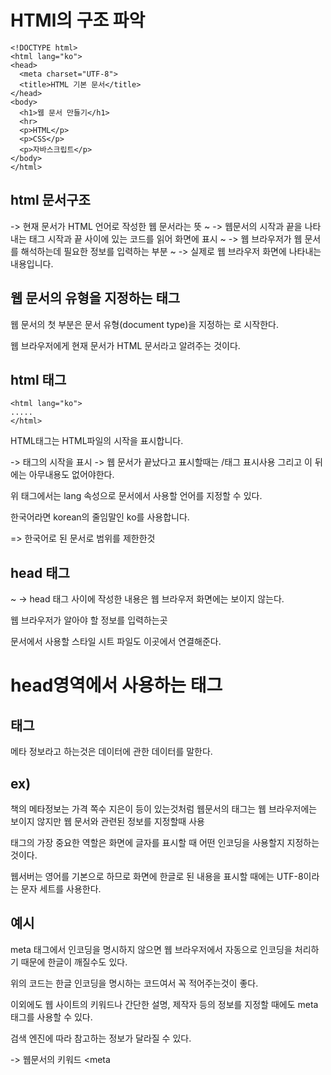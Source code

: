 HTMl의 구조 파악
===


    <!DOCTYPE html>
    <html lang="ko">
    <head>
      <meta charset="UTF-8">
      <title>HTML 기본 문서</title>
    </head>
    <body>
      <h1>웹 문서 만들기</h1>
      <hr>
      <p>HTML</p>
      <p>CSS</p>
      <p>자바스크립트</p>
    </body>
    </html>

html 문서구조
---

<!DOCTYPE html> -> 현재 문서가 HTML 언어로 작성한 웹 문서라는 뜻

<html>~</html> -> 웹문서의 시작과 끝을 나타내는 태그 시작과 끝 사이에 있는 코드를 읽어 화면에 표시

<head>~</head> -> 웹 브라우저가 웹 문서를 해석하는데 필요한 정보를 입력하는 부분

<body>~</body> -> 실제로 웹 브라우저 화면에 나타내는 내용입니다.

웹 문서의 유형을 지정하는 <!DOCTYPE html> 태그
---

웹 문서의 첫 부분은 문서 유형(document type)을 지정하는 <!DOCTYPE html>로 시작한다.

웹 브라우저에게 현재 문서가 HTML  문서라고 알려주는 것이다.

html 태그
---

    <html lang="ko">
    .....
    </html>

HTML태그는 HTML파일의 시작을 표시합니다.

<html> -> 태그의 시작을 표시
    
</html> -> 웹 문서가 끝났다고 표시할때는 /태그 표시사용 그리고 이 뒤에는 아무내용도 없어야한다.

위 태그에서는 lang 속성으로 문서에서 사용할 언어를 지정할 수 있다.

한국어라면 korean의 줄임말인 ko를 사용합니다.

<html lang="ko"> => 한국어로 된 문서로 범위를 제한한것


head 태그
---

<head>~</head> -> head 태그 사이에 작성한 내용은 웹 브라우저 화면에는 보이지 않는다.

웹 브라우저가 알아야 할 정보를 입력하는곳

문서에서 사용할 스타일 시트 파일도 이곳에서 연결해준다.

head영역에서 사용하는 태그
===

<meta>태그
----

메타 정보라고 하는것은 데이터에 관한 데이터를 말한다.

ex)
--

책의 메타정보는 가격 쪽수 지은이 등이 있는것처럼 웹문서의 <meta>태그는 웹 브라우저에는 보이지 않지만 웹 문서와 관련된 정보를 지정할때 사용

<meta> 태그의 가장 중요한 역할은 화면에 글자를 표시할 때 어떤 인코딩을 사용할지 지정하는것이다.

웹서버는 영어를 기본으로 하므로 화면에 한글로 된 내용을 표시할 때에는 UTF-8이라는 문자 세트를 사용한다.


예시
--

<meta charset='UTF-8'>


meta 태그에서 인코딩을 명시하지 않으면 웹 브라우저에서 자동으로 인코딩을 처리하기 때문에 한글이 깨질수도 있다.

위의 코드는 한글 인코딩을 명시하는 코드여서 꼭 적어주는것이 좋다.

이외에도 웹 사이트의 키워드나 간단한 설명, 제작자 등의 정보를 지정할 때에도 meta 태그를 사용할 수 있다.

검색 엔진에 따라 참고하는 정보가 달라질 수 있다.

<meta name="keywords" content="html의 구조"> -> 웹문서의 키워드
<meta 



